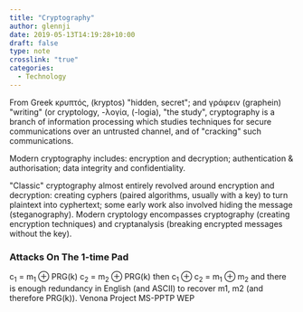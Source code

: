 ```yaml
---
title: "Cryptography"
author: glennji
date: 2019-05-13T14:19:28+10:00
draft: false
type: note
crosslink: "true"
categories:
  - Technology
---
```

From Greek κρυπτός, (kryptos) "hidden, secret"; and γράφειν (graphein) "writing" (or cryptology, -λογία, (-logia), "the study", cryptography is a branch of information processing which studies techniques for secure communications over an untrusted channel, and of "cracking" such communications.

Modern cryptography includes: encryption and decryption; authentication &amp; authorisation; data integrity and confidentiality.

"Classic" cryptography almost entirely revolved around encryption and decryption: creating cyphers (paired algorithms, usually with a key) to turn plaintext into cyphertext; some early work also involved hiding the message (steganography).
Modern cryptology encompasses cryptography (creating encryption techniques) and cryptanalysis (breaking encrypted messages without the key).

<h3>Attacks On The 1-time Pad</h3>
c<sub>1</sub> = m<sub>1</sub> ⊕ PRG(k)
c<sub>2</sub> = m<sub>2</sub> ⊕ PRG(k)
then
c<sub>1</sub> ⊕ c<sub>2</sub> = m<sub>1</sub> ⊕ m<sub>2</sub>
and there is enough redundancy in English (and ASCII) to recover m1, m2 (and therefore PRG(k)).
Venona Project
MS-PPTP
WEP
&nbsp;
<div></div>
<div></div>
